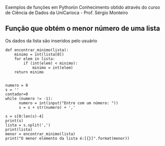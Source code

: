 Exemplos de funções em Python\n
Conhecimento obtido através do curso de Ciência de Dados da UniCarioca - Prof. Sérgio Monteiro

## Função que obtém o menor número de uma lista
Os dados da lista são inseridos pelo usuário

```
def encontrar_minimo(lista):
    minimo = int(lista[0])
    for elem in lista:
        if (int(elem) < minimo):
            minimo = int(elem)
    return minimo


numero = 0
s = ''
contador=0
while (numero != -1):
      numero = int(input("Entre com um número: "))
      s = s + str(numero) + ','

s = s[0:len(s)-4]
print(s)
lista = s.split(',')
print(lista)
menor = encontrar_minimo(lista)
print("O menor elemento da lista é:[{}]".format(menor))
```
